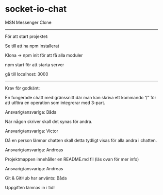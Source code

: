 # socket-io-chat

MSN Messenger Clone

--------------------

För att start projektet:

Se till att ha npm installerat

Klona -> npm init för att få alla moduler

npm start för att starta server

gå till localhost: 3000 

--------------------

Krav för godkänt: 

En fungerade chatt med gränssnitt där man kan skriva ett kommando ”/” för att utföra en operation som integrerar med 3-part. 

Ansvarig/ansvariga: Båda 

När någon skriver skall det synas för andra. 

Ansvarig/ansvariga: Victor 

Då en person lämnar chatten skall detta tydligt visas för alla andra i chatten. 

Ansvarig/ansvariga: Andreas 

Projektmappen innehåller en README.md fil (läs ovan för mer info) 

Ansvarig/ansvariga: Andreas 

Git & GitHub har använts: Båda

Uppgiften lämnas in i tid! 
